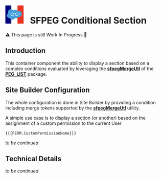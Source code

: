 # ![Logo](/media/Logo.png) &nbsp; SFPEG Conditional Section

⚠️ This page is still Work In Progress 🚧

## Introduction

This container component the ability to display a section based on a complex conditions
evaluated by leveraging the **[sfpegMergeUtl](https://github.com/pegros/PEG_LIST/blob/master/help/sfpegMergeUtl.md)**
of the **[PEG_LIST](https://github.com/pegros/PEG_LIST)** package.


## Site Builder Configuration

The whole configuration is done in Site Builder by providing a condition including merge tokens supported
by the **[sfpegMergeUtl](https://github.com/pegros/PEG_LIST/blob/master/help/sfpegMergeUtl.md)** utility.

A simple use case is to display a section (or another) based on the assignment of a custom permission
to the current User
```
{{{PERM.CustomPermissionName}}}
```

_to be continued_

## Technical Details

_to be continued_